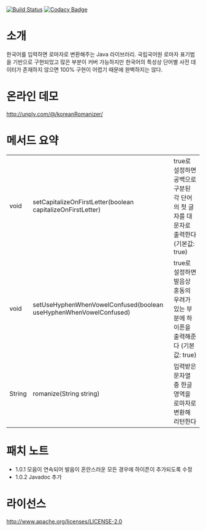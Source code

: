 [![Build Status](https://travis-ci.org/crizin/korean-romanizer.svg?branch=master)](https://travis-ci.org/crizin/korean-romanizer)
[![Codacy Badge](https://api.codacy.com/project/badge/Grade/72ed8965fd6e4e9c8faa9a0b3090a045)](https://www.codacy.com/app/crizin/korean-romanizer?utm_source=github.com&amp;utm_medium=referral&amp;utm_content=crizin/korean-romanizer&amp;utm_campaign=Badge_Grade)

# 소개

한국어를 입력하면 로마자로 변환해주는 Java 라이브러리. 국립국어원 로마자 표기법을 기반으로 구현되었고 많은 부분이 커버 가능하지만 한국어의 특성상 단어별 사전 데이터가 존재하지 않으면 100% 구현이 어렵기 때문에 완벽하지는 않다.

# 온라인 데모

http://unply.com/@/koreanRomanizer/

# 메서드 요약

<table>
  <tr>
    <td>void</td>
    <td>setCapitalizeOnFirstLetter(boolean capitalizeOnFirstLetter)</td>
    <td>true로 설정하면 공백으로 구분된 각 단어의 첫 글자를 대문자로 출력한다 (기본값: true)
  </tr>
  <tr>
    <td>void
    <td>setUseHyphenWhenVowelConfused(boolean useHyphenWhenVowelConfused)
    <td>true로 설정하면 발음상 혼동의 우려가 있는 부분에 하이픈을 출력해준다 (기본값: true)
  </tr>
  <tr>
    <td>String
    <td>romanize(String string)
    <td>입력받은 문자열 중 한글 영역을 로마자로 변환해 리턴한다
  </tr>
</table>

패치 노트
====
- 1.0.1 모음이 연속되어 발음이 혼란스러운 모든 경우에 하이픈이 추가되도록 수정
- 1.0.2 Javadoc 추가

라이선스
====
http://www.apache.org/licenses/LICENSE-2.0
